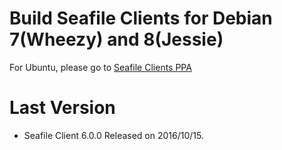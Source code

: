 # Build Seafile Clients for Debian 7(Wheezy) and 8(Jessie)

For Ubuntu, please go to [Seafile Clients PPA](https://code.launchpad.net/~seafile/+archive/ubuntu/seafile-client)

# Last Version

* Seafile Client 6.0.0 Released on 2016/10/15.
